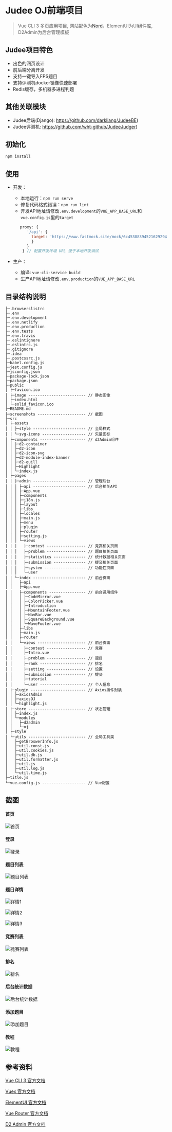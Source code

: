 # Judee OJ前端项目
> Vue CLI 3 多页应用项目, 网站配色为[Nord](https://www.nordtheme.com/)，ElementUI为UI组件库, D2Admin为后台管理模板

## Judee项目特色
- 出色的网页设计
- 前后端分离开发
- 支持一键导入FPS题目
- 支持评测机docker镜像快速部署
- Redis缓存，多机器多进程判题

## 其他关联模块
- Judee后端(Django): https://github.com/darkliang/JudeeBE)
- Judee评测机: https://github.com/wht-github/JudeeJudger)

## 初始化

```bash
npm install
```

## 使用

* 开发：
    
    * 本地运行：`npm run serve`  
    * 修复代码格式错误：`npm run lint`
    * 开发API地址请修改`.env.development`的`VUE_APP_BASE_URL`和`vue.config.js`里的`target`
    
    ```js
       proxy: {
          '/api': {
            target: 'https://www.fastmock.site/mock/6c453883945216292945f471a2264433/judee',
            }
          }
        } // 配置开发环境 URL 便于本地开发调试
    ```
    
    
    
* 生产：
    * 编译: `vue-cli-service build`
    * 生产API地址请修改`.env.production`的`VUE_APP_BASE_URL`
    
## 目录结构说明

```
├─.browserslistrc 
├─.env 
├─.env.development 
├─.env.netlify 
├─.env.production 
├─.env.tests 
├─.env.travis 
├─.eslintignore 
├─.eslintrc.js 
├─.gitignore 
├─.idea 
├─.postcssrc.js 
├─babel.config.js 
├─jest.config.js 
├─jsconfig.json 
├─package-lock.json 
├─package.json 
├─public 
│ ├─favicon.ico 
│ ├─image ------------------------- // 静态图像
│ ├─index.html 
│ └─solid_favicon.ico 
├─README.md 
├─screenshots --------------------- // 截图
├─src 
│ ├─assets 
│ │ ├─style ----------------------- // 全局样式
│ │ └─svg-icons ------------------- // 矢量图标
│ ├─components -------------------- // d2Admin组件
│ │ ├─d2-container 
│ │ ├─d2-icon 
│ │ ├─d2-icon-svg 
│ │ ├─d2-module-index-banner 
│ │ ├─d2-quill 
│ │ ├─Highlight 
│ │ └─index.js 
│ ├─pages 
│ │ ├─admin ----------------------- // 管理后台
│ │ │ ├─api ----------------------- // 后台相关API
│ │ │ ├─App.vue 
│ │ │ ├─components 
│ │ │ ├─i18n.js 
│ │ │ ├─layout 
│ │ │ ├─libs 
│ │ │ ├─locales 
│ │ │ ├─main.js 
│ │ │ ├─menu 
│ │ │ ├─plugin 
│ │ │ ├─router 
│ │ │ ├─setting.js 
│ │ │ └─views 
│ │ │   ├─contest ----------------- // 竞赛相关页面
│ │ │   ├─problem ----------------- // 题目相关页面
│ │ │   ├─statistics -------------- // 统计数据相关页面
│ │ │   ├─submission -------------- // 提交相关页面
│ │ │   ├─system ------------------ // 功能性页面
│ │ │   └─user 
│ │ └─index ----------------------- // 前台页面
│ │   ├─api 
│ │   ├─App.vue 
│ │   ├─components ---------------- // 前台通用组件
│ │   │ ├─CodeMirror.vue 
│ │   │ ├─ColorPicker.vue 
│ │   │ ├─Introduction 
│ │   │ ├─MountainFooter.vue 
│ │   │ ├─NavBar.vue 
│ │   │ ├─SquareBackground.vue 
│ │   │ └─WaveFooter.vue 
│ │   ├─libs 
│ │   ├─main.js 
│ │   ├─router 
│ │   └─views --------------------- // 前台页面
│ │     ├─contest ----------------- // 竞赛
│ │     ├─Intro.vue 
│ │     ├─problem ----------------- // 题目
│ │     ├─rank -------------------- // 排名
│ │     ├─setting ----------------- // 设置
│ │     ├─submission -------------- // 提交
│ │     ├─tutorial 
│ │     └─user -------------------- // 个人信息
│ ├─plugin ------------------------ // Axios插件封装
│ │ ├─axiosAdmin 
│ │ ├─axiosOJ 
│ │ └─highlight.js 
│ ├─store ------------------------- // 状态管理
│ │ ├─index.js 
│ │ └─modules 
│ │   ├─d2admin 
│ │   └─oj 
│ ├─style 
│ └─utils ------------------------- // 全局工具类
│   ├─getBroswerInfo.js 
│   ├─util.const.js 
│   ├─util.cookies.js 
│   ├─util.db.js 
│   ├─util.formatter.js 
│   ├─util.js 
│   ├─util.log.js 
│   └─util.time.js 
├─title.js 
└─vue.config.js ------------------- // Vue配置
```

## 截图

#### 首页

![首页](./screenshots/Home.jpg)

#### 登录

![登录](./screenshots/Login.jpg)

#### 题目列表

![题目列表](./screenshots/Problems.jpg)

#### 题目详情

![详情1](./screenshots/ProblemDetail.jpg)

![详情2](./screenshots/ProblemEditor.jpg)

![详情3](./screenshots/ProblemStatistics.png)

#### 竞赛列表

![竞赛列表](./screenshots/ContestList.png)

#### 排名

![排名](./screenshots/Rank.png)

#### 后台统计数据

![后台统计数据](./screenshots/Statistics.png)

#### 添加题目

![添加题目](./screenshots/AddProblem.jpg)

#### 教程

![教程](./screenshots/Tutorial.jpg)

## 参考资料

[Vue CLI 3 官方文档](https://cli.vuejs.org/zh/)

[Vuex 官方文档](https://vuex.vuejs.org/zh/)

[ElementUI 官方文档](https://element.eleme.cn/#/zh-CN/)

[Vue Router 官方文档](https://router.vuejs.org/zh/)

[D2 Admin 官方文档](https://fairyever.com/d2-admin/doc/zh/)

